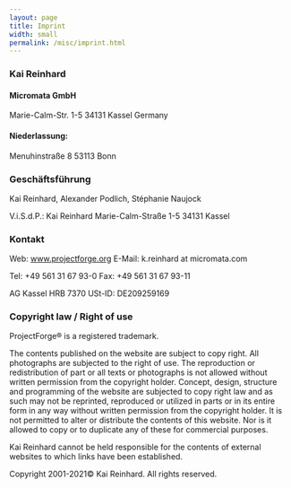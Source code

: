 ```yaml
---
layout: page
title: Imprint
width: small
permalink: /misc/imprint.html
---
```


### Kai Reinhard

#### Micromata GmbH
Marie-Calm-Str. 1-5
34131 Kassel
Germany

#### Niederlassung:
Menuhinstraße 8
53113 Bonn

### Geschäftsführung
Kai Reinhard, Alexander Podlich, Stéphanie Naujock

V.i.S.d.P.:
Kai Reinhard
Marie-Calm-Straße 1-5
34131 Kassel

### Kontakt
Web: www.projectforge.org
E-Mail: k.reinhard at micromata.com

Tel: +49 561 31 67 93-0
Fax: +49 561 31 67 93-11

AG Kassel HRB 7370
USt-ID: DE209259169

### Copyright law / Right of use
ProjectForge® is a registered trademark.<br>

The contents published on the website are subject to copy right. All photographs are subjected to the right of use. The reproduction or redistribution of part or all texts or photographs is not allowed without written permission from the copyright holder. 
Concept, design, structure and programming of the website are subjected to copy right law and as such may not be reprinted, reproduced or utilized in parts or in its entire form in any way without written permission from the copyright holder. 
It is not permitted to alter or distribute the contents of this website. Nor is it allowed to copy or to duplicate any of these for commercial purposes.

Kai Reinhard cannot be held responsible for the contents of external websites to which links have been established.

Copyright 2001-2021© Kai Reinhard. All rights reserved.
